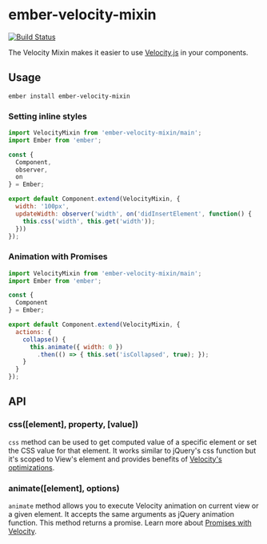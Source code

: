 ember-velocity-mixin
======================

[![Build Status](https://travis-ci.org/EmberSherpa/ember-velocity-mixin.svg)](https://travis-ci.org/EmberSherpa/ember-velocity-mixin)

The Velocity Mixin makes it easier to use [Velocity.js](http://julian.com/research/velocity/) in your components.

## Usage

`ember install ember-velocity-mixin`

### Setting inline styles

```js
import VelocityMixin from 'ember-velocity-mixin/main';
import Ember from 'ember';

const {
  Component,
  observer,
  on
} = Ember;

export default Component.extend(VelocityMixin, {
  width: '100px',
  updateWidth: observer('width', on('didInsertElement', function() {
    this.css('width', this.get('width'));
  }))
});
```

### Animation with Promises

```js
import VelocityMixin from 'ember-velocity-mixin/main';
import Ember from 'ember';

const {
  Component
} = Ember;

export default Component.extend(VelocityMixin, {
  actions: {
    collapse() {
      this.animate({ width: 0 })
        .then(() => { this.set('isCollapsed', true); });
    }
  }
});
```

## API

### css([element], property, [value])

```css``` method can be used to get computed value of a specific element or set the CSS value for that element. It works
similar to jQuery's css function but it's scoped to View's element and provides benefits of [Velocity's optimizations](https://github.com/julianshapiro/velocity/blob/master/velocity.js#L1587).

### animate([element], options)

```animate``` method allows you to execute Velocity animation on current view or a given element. It accepts the same arguments as jQuery animation function. 
This method returns a promise. Learn more about [Promises with Velocity](http://julian.com/research/velocity/#promises). 
